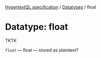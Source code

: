 [HypertextQL specification](../../) / [Datatypes](../) / float

# Datatype: float

TKTK

`float` — float — stored as plaintext?
